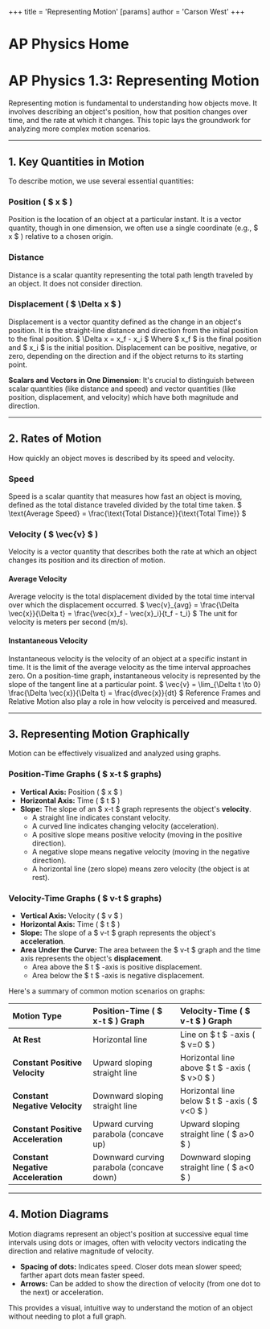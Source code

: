 +++
 title = 'Representing Motion'
[params]
	author = 'Carson West'
+++
# AP Physics Home
# AP Physics 1.3: Representing Motion

Representing motion is fundamental to understanding how objects move. It involves describing an object's position, how that position changes over time, and the rate at which it changes. This topic lays the groundwork for analyzing more complex motion scenarios.

---

## 1. Key Quantities in Motion

To describe motion, we use several essential quantities:

### Position ( $ x $ )
Position is the location of an object at a particular instant. It is a vector quantity, though in one dimension, we often use a single coordinate (e.g.,  $ x $ ) relative to a chosen origin.

### Distance
Distance is a scalar quantity representing the total path length traveled by an object. It does not consider direction.

### Displacement ( $ \Delta x $ )
Displacement is a vector quantity defined as the change in an object's position. It is the straight-line distance and direction from the initial position to the final position.
 $ 
\Delta x = x_f - x_i
 $ 
Where  $ x_f $  is the final position and  $ x_i $  is the initial position. Displacement can be positive, negative, or zero, depending on the direction and if the object returns to its starting point.

**Scalars and Vectors in One Dimension**: It's crucial to distinguish between scalar quantities (like distance and speed) and vector quantities (like position, displacement, and velocity) which have both magnitude and direction.

---

## 2. Rates of Motion

How quickly an object moves is described by its speed and velocity.

### Speed
Speed is a scalar quantity that measures how fast an object is moving, defined as the total distance traveled divided by the total time taken.
 $ 
\text{Average Speed} = \frac{\text{Total Distance}}{\text{Total Time}}
 $ 

### Velocity ( $ \vec{v} $ )
Velocity is a vector quantity that describes both the rate at which an object changes its position and its direction of motion.

#### Average Velocity
Average velocity is the total displacement divided by the total time interval over which the displacement occurred.
 $ 
\vec{v}_{avg} = \frac{\Delta \vec{x}}{\Delta t} = \frac{\vec{x}_f - \vec{x}_i}{t_f - t_i}
 $ 
The unit for velocity is meters per second (m/s).

#### Instantaneous Velocity
Instantaneous velocity is the velocity of an object at a specific instant in time. It is the limit of the average velocity as the time interval approaches zero. On a position-time graph, instantaneous velocity is represented by the slope of the tangent line at a particular point.
 $ 
\vec{v} = \lim_{\Delta t \to 0} \frac{\Delta \vec{x}}{\Delta t} = \frac{d\vec{x}}{dt}
 $ 
Reference Frames and Relative Motion also play a role in how velocity is perceived and measured.

---

## 3. Representing Motion Graphically

Motion can be effectively visualized and analyzed using graphs.

### Position-Time Graphs ( $ x-t $  graphs)
*   **Vertical Axis:** Position ( $ x $ )
*   **Horizontal Axis:** Time ( $ t $ )
*   **Slope:** The slope of an  $ x-t $  graph represents the object's **velocity**.
    *   A straight line indicates constant velocity.
    *   A curved line indicates changing velocity (acceleration).
    *   A positive slope means positive velocity (moving in the positive direction).
    *   A negative slope means negative velocity (moving in the negative direction).
    *   A horizontal line (zero slope) means zero velocity (the object is at rest).

### Velocity-Time Graphs ( $ v-t $  graphs)
*   **Vertical Axis:** Velocity ( $ v $ )
*   **Horizontal Axis:** Time ( $ t $ )
*   **Slope:** The slope of a  $ v-t $  graph represents the object's **acceleration**.
*   **Area Under the Curve:** The area between the  $ v-t $  graph and the time axis represents the object's **displacement**.
    *   Area above the  $ t $ -axis is positive displacement.
    *   Area below the  $ t $ -axis is negative displacement.

Here's a summary of common motion scenarios on graphs:

| Motion Type          | Position-Time ( $ x-t $ ) Graph | Velocity-Time ( $ v-t $ ) Graph |
| :------------------- | :-------------------------- | :-------------------------- |
| **At Rest**          | Horizontal line             | Line on  $ t $ -axis ( $ v=0 $ )    |
| **Constant Positive Velocity** | Upward sloping straight line | Horizontal line above  $ t $ -axis ( $ v>0 $ ) |
| **Constant Negative Velocity** | Downward sloping straight line | Horizontal line below  $ t $ -axis ( $ v<0 $ ) |
| **Constant Positive Acceleration** | Upward curving parabola (concave up) | Upward sloping straight line ( $ a>0 $ ) |
| **Constant Negative Acceleration** | Downward curving parabola (concave down) | Downward sloping straight line ( $ a<0 $ ) |

---

## 4. Motion Diagrams

Motion diagrams represent an object's position at successive equal time intervals using dots or images, often with velocity vectors indicating the direction and relative magnitude of velocity.
*   **Spacing of dots:** Indicates speed. Closer dots mean slower speed; farther apart dots mean faster speed.
*   **Arrows:** Can be added to show the direction of velocity (from one dot to the next) or acceleration.

This provides a visual, intuitive way to understand the motion of an object without needing to plot a full graph.